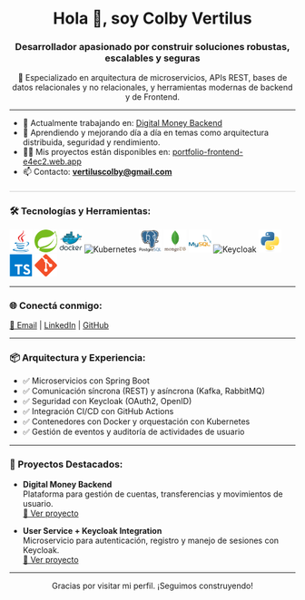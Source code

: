 <h1 align="center">Hola 👋, soy Colby Vertilus</h1>
<h3 align="center">Desarrollador  apasionado por construir soluciones robustas, escalables y seguras</h3>

<p align="center">
🔧 Especializado en arquitectura de microservicios, APIs REST, bases de datos relacionales y no relacionales, y herramientas modernas de backend y de Frontend.
</p>

---

- 🔭 Actualmente trabajando en: [Digital Money Backend](https://github.com/cvertilus/Backend-DigitalMoney)
- 🌱 Aprendiendo y mejorando día a día en temas como arquitectura distribuida, seguridad y rendimiento.
- 👨‍💻 Mis proyectos están disponibles en: [portfolio-frontend-e4ec2.web.app](https://portfolio-frontend-e4ec2.web.app)
- 📫 Contacto: **vertiluscolby@gmail.com**

<hr style="border: none; height: 1px; background-color: #ccc; margin: 20px 0;" />


<h3 align="left">🛠️ Tecnologías y Herramientas:</h3>
<p align="left">
  <img src="https://raw.githubusercontent.com/devicons/devicon/master/icons/java/java-original.svg" alt="Java" width="40" height="40"/>
  <img src="https://raw.githubusercontent.com/devicons/devicon/master/icons/spring/spring-original.svg" alt="Spring Boot" width="40" height="40"/>
  <img src="https://raw.githubusercontent.com/devicons/devicon/master/icons/docker/docker-original-wordmark.svg" alt="Docker" width="40" height="40"/>
  <img src="https://www.vectorlogo.zone/logos/kubernetes/kubernetes-icon.svg" alt="Kubernetes" width="40" height="40"/>
  <img src="https://raw.githubusercontent.com/devicons/devicon/master/icons/postgresql/postgresql-original-wordmark.svg" alt="PostgreSQL" width="40" height="40"/>
  <img src="https://raw.githubusercontent.com/devicons/devicon/master/icons/mongodb/mongodb-original-wordmark.svg" alt="MongoDB" width="40" height="40"/>
  <img src="https://raw.githubusercontent.com/devicons/devicon/master/icons/mysql/mysql-original-wordmark.svg" alt="MySQL" width="40" height="40"/>
  <img src="https://www.vectorlogo.zone/logos/keycloak/keycloak-icon.svg" alt="Keycloak" width="40" height="40"/>
  <img src="https://raw.githubusercontent.com/devicons/devicon/master/icons/python/python-original.svg" alt="Python" width="40" height="40"/>
  <img src="https://raw.githubusercontent.com/devicons/devicon/master/icons/typescript/typescript-original.svg" alt="TypeScript" width="40" height="40"/>
  <img src="https://raw.githubusercontent.com/devicons/devicon/master/icons/git/git-original.svg" alt="Git" width="40" height="40"/>
</p>



---

<h3 align="left">🌐 Conectá conmigo:</h3>
<p align="left">
  <a href="mailto:vertiluscolby@gmail.com">📧 Email</a> |
  <a href="https://www.linkedin.com/in/tuusuario" target="_blank">LinkedIn</a> |
  <a href="https://github.com/cvertilus" target="_blank">GitHub</a>
</p>


---

<h3 align="left">📦 Arquitectura y Experiencia:</h3>

- ✅ Microservicios con Spring Boot
- ✅ Comunicación síncrona (REST) y asíncrona (Kafka, RabbitMQ)
- ✅ Seguridad con Keycloak (OAuth2, OpenID)
- ✅ Integración CI/CD con GitHub Actions
- ✅ Contenedores con Docker y orquestación con Kubernetes
- ✅ Gestión de eventos y auditoría de actividades de usuario

---

<h3 align="left">🚀 Proyectos Destacados:</h3>

- **Digital Money Backend**  
  Plataforma para gestión de cuentas, transferencias y movimientos de usuario.  
  [🔗 Ver proyecto](https://github.com/cvertilus/Backend-DigitalMoney)

- **User Service + Keycloak Integration**  
  Microservicio para autenticación, registro y manejo de sesiones con Keycloak.  
  [🔗 Ver proyecto](https://github.com/cvertilus/...)

---

<p align="center">Gracias por visitar mi perfil. ¡Seguimos construyendo!</p>

